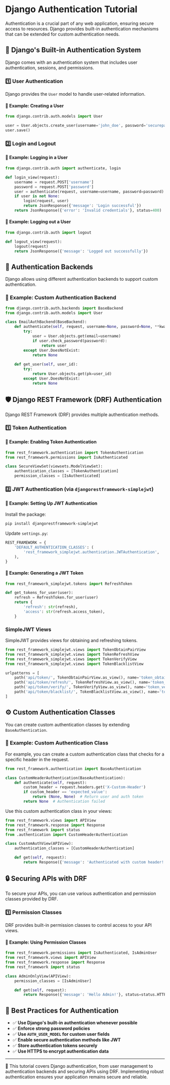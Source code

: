 # Django Authentication Tutorial

Authentication is a crucial part of any web application, ensuring secure access to resources. Django provides built-in authentication mechanisms that can be extended for custom authentication needs.

## 🔹 Django's Built-in Authentication System

Django comes with an authentication system that includes user authentication, sessions, and permissions.

### 1️⃣ User Authentication

Django provides the `User` model to handle user-related information.

#### 📝 Example: Creating a User

```python
from django.contrib.auth.models import User

user = User.objects.create_user(username='john_doe', password='securepassword')
user.save()
```

### 2️⃣ Login and Logout

#### 📝 Example: Logging in a User

```python
from django.contrib.auth import authenticate, login

def login_view(request):
    username = request.POST['username']
    password = request.POST['password']
    user = authenticate(request, username=username, password=password)
    if user is not None:
        login(request, user)
        return JsonResponse({'message': 'Login successful'})
    return JsonResponse({'error': 'Invalid credentials'}, status=400)
```

#### 📝 Example: Logging out a User

```python
from django.contrib.auth import logout

def logout_view(request):
    logout(request)
    return JsonResponse({'message': 'Logged out successfully'})
```

## 🔐 Authentication Backends

Django allows using different authentication backends to support custom authentication.

### 📝 Example: Custom Authentication Backend

```python
from django.contrib.auth.backends import BaseBackend
from django.contrib.auth.models import User

class EmailAuthBackend(BaseBackend):
    def authenticate(self, request, username=None, password=None, **kwargs):
        try:
            user = User.objects.get(email=username)
            if user.check_password(password):
                return user
        except User.DoesNotExist:
            return None
    
    def get_user(self, user_id):
        try:
            return User.objects.get(pk=user_id)
        except User.DoesNotExist:
            return None
```

## 🛡️ Django REST Framework (DRF) Authentication

Django REST Framework (DRF) provides multiple authentication methods.

### 1️⃣ Token Authentication

#### 📝 Example: Enabling Token Authentication

```python
from rest_framework.authentication import TokenAuthentication
from rest_framework.permissions import IsAuthenticated

class SecureViewSet(viewsets.ModelViewSet):
    authentication_classes = [TokenAuthentication]
    permission_classes = [IsAuthenticated]
```

### 2️⃣ JWT Authentication (via `djangorestframework-simplejwt`)

#### 📝 Example: Setting Up JWT Authentication

Install the package:

```sh
pip install djangorestframework-simplejwt
```

Update `settings.py`:

```python
REST_FRAMEWORK = {
    'DEFAULT_AUTHENTICATION_CLASSES': (
        'rest_framework_simplejwt.authentication.JWTAuthentication',
    ),
}
```

#### 📝 Example: Generating a JWT Token

```python
from rest_framework_simplejwt.tokens import RefreshToken

def get_tokens_for_user(user):
    refresh = RefreshToken.for_user(user)
    return {
        'refresh': str(refresh),
        'access': str(refresh.access_token),
    }
```

### SimpleJWT Views

SimpleJWT provides views for obtaining and refreshing tokens.

```python
from rest_framework_simplejwt.views import TokenObtainPairView
from rest_framework_simplejwt.views import TokenRefreshView
from rest_framework_simplejwt.views import TokenVerifyView
from rest_framework_simplejwt.views import TokenBlacklistView

urlpatterns = [
    path('api/token/', TokenObtainPairView.as_view(), name='token_obtain_pair'),
    path('api/token/refresh/', TokenRefreshView.as_view(), name='token_refresh'),
    path('api/token/verify/', TokenVerifyView.as_view(), name='token_verify'),
    path('api/token/blacklist/', TokenBlacklistView.as_view(), name='token_blacklist'),
]
```

## ⚙️ Custom Authentication Classes

You can create custom authentication classes by extending `BaseAuthentication`.

### 📝 Example: Custom Authentication Class

For example, you can create a custom authentication class that checks for a specific header in the request.

```python
from rest_framework.authentication import BaseAuthentication

class CustomHeaderAuthentication(BaseAuthentication):
    def authenticate(self, request):
        custom_header = request.headers.get('X-Custom-Header')
        if custom_header == 'expected_value':
            return (None, None)  # Return user and auth token
        return None  # Authentication failed
```

Use this custom authentication class in your views:

```python
from rest_framework.views import APIView
from rest_framework.response import Response
from rest_framework import status
from .authentication import CustomHeaderAuthentication

class CustomAuthView(APIView):
    authentication_classes = [CustomHeaderAuthentication]

    def get(self, request):
        return Response({'message': 'Authenticated with custom header!'}, status=status.HTTP_200_OK)
```

## 🔒 Securing APIs with DRF

To secure your APIs, you can use various authentication and permission classes provided by DRF.

### 1️⃣ Permission Classes

DRF provides built-in permission classes to control access to your API views.

#### 📝 Example: Using Permission Classes

```python
from rest_framework.permissions import IsAuthenticated, IsAdminUser
from rest_framework.views import APIView
from rest_framework.response import Response
from rest_framework import status

class AdminOnlyView(APIView):
    permission_classes = [IsAdminUser]

    def get(self, request):
        return Response({'message': 'Hello Admin!'}, status=status.HTTP_200_OK)
```

## 📌 Best Practices for Authentication

- ✅ **Use Django's built-in authentication whenever possible**
- ✅ **Enforce strong password policies**
- ✅ **Use `AUTH_USER_MODEL` for custom user fields**
- ✅ **Enable secure authentication methods like JWT**
- ✅ **Store authentication tokens securely**
- ✅ **Use HTTPS to encrypt authentication data**

---

📖 This tutorial covers Django authentication, from user management to authentication backends and securing APIs using DRF. Implementing robust authentication ensures your application remains secure and reliable.
